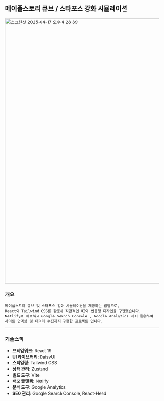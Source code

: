 ## 메이플스토리 큐브 / 스타포스 강화 시뮬레이션
<img width="869" alt="스크린샷 2025-04-17 오후 4 28 39" src="https://github.com/user-attachments/assets/681f6e6e-3d40-4095-a893-6c363a391826" />

### **개요** 
```
메이플스토리 큐브 및 스타포스 강화 시뮬레이션을 제공하는 웹앱으로,
React와 Tailwind CSS를 활용해 직관적인 UI와 반응형 디자인을 구현했습니다.
Netlify로 배포하고 Google Search Console , Google Analytics 까지 활용하여
사이트 인덱싱 및 데이터 수집까지 구현한 프로젝트 입니다.
```


---



### **기술스택**
- **프레임워크**: React 19
- **UI 라이브러리**: DaisyUI
- **스타일링**: Tailwind CSS
- **상태 관리**: Zustand
- **빌드 도구**: Vite
- **배포 플랫폼**: Netlify
- **분석 도구**: Google Analytics
- **SEO 관리**: Google Search Console, React-Head
